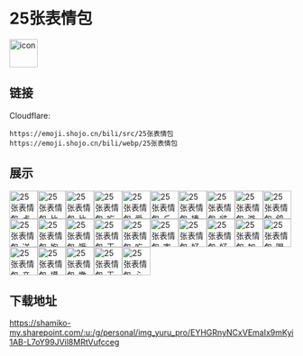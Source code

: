 # 25张表情包
<img src="https://emoji.shojo.cn/bili/src/25张表情包/icon.png" width="50" height="50" alt="icon">

## 链接
Cloudflare:
```
https://emoji.shojo.cn/bili/src/25张表情包
https://emoji.shojo.cn/bili/webp/25张表情包
```
## 展示
<img src="https://emoji.shojo.cn/bili/src/25张表情包/25张表情包-点赞.png" width="50" height="50" alt="25张表情包-点赞"><img src="https://emoji.shojo.cn/bili/src/25张表情包/25张表情包-比个耶.png" width="50" height="50" alt="25张表情包-比个耶"><img src="https://emoji.shojo.cn/bili/src/25张表情包/25张表情包-比心.png" width="50" height="50" alt="25张表情包-比心"><img src="https://emoji.shojo.cn/bili/src/25张表情包/25张表情包-吃瓜.png" width="50" height="50" alt="25张表情包-吃瓜"><img src="https://emoji.shojo.cn/bili/src/25张表情包/25张表情包-爱你.png" width="50" height="50" alt="25张表情包-爱你"><img src="https://emoji.shojo.cn/bili/src/25张表情包/25张表情包-丘比特七.png" width="50" height="50" alt="25张表情包-丘比特七"><img src="https://emoji.shojo.cn/bili/src/25张表情包/25张表情包-捧花.png" width="50" height="50" alt="25张表情包-捧花"><img src="https://emoji.shojo.cn/bili/src/25张表情包/25张表情包-啵唧.png" width="50" height="50" alt="25张表情包-啵唧"><img src="https://emoji.shojo.cn/bili/src/25张表情包/25张表情包-游泳.png" width="50" height="50" alt="25张表情包-游泳"><img src="https://emoji.shojo.cn/bili/src/25张表情包/25张表情包-鸽了.png" width="50" height="50" alt="25张表情包-鸽了"><img src="https://emoji.shojo.cn/bili/src/25张表情包/25张表情包-送花.png" width="50" height="50" alt="25张表情包-送花"><img src="https://emoji.shojo.cn/bili/src/25张表情包/25张表情包-抱抱.png" width="50" height="50" alt="25张表情包-抱抱"><img src="https://emoji.shojo.cn/bili/src/25张表情包/25张表情包-饿了.png" width="50" height="50" alt="25张表情包-饿了"><img src="https://emoji.shojo.cn/bili/src/25张表情包/25张表情包-干饭.png" width="50" height="50" alt="25张表情包-干饭"><img src="https://emoji.shojo.cn/bili/src/25张表情包/25张表情包-吃狗粮.png" width="50" height="50" alt="25张表情包-吃狗粮"><img src="https://emoji.shojo.cn/bili/src/25张表情包/25张表情包-害羞.png" width="50" height="50" alt="25张表情包-害羞"><img src="https://emoji.shojo.cn/bili/src/25张表情包/25张表情包-好饱.png" width="50" height="50" alt="25张表情包-好饱"><img src="https://emoji.shojo.cn/bili/src/25张表情包/25张表情包-好耶.png" width="50" height="50" alt="25张表情包-好耶"><img src="https://emoji.shojo.cn/bili/src/25张表情包/25张表情包-加油.png" width="50" height="50" alt="25张表情包-加油"><img src="https://emoji.shojo.cn/bili/src/25张表情包/25张表情包-喝奶茶.png" width="50" height="50" alt="25张表情包-喝奶茶"><img src="https://emoji.shojo.cn/bili/src/25张表情包/25张表情包-亲亲.png" width="50" height="50" alt="25张表情包-亲亲"><img src="https://emoji.shojo.cn/bili/src/25张表情包/25张表情包-摸头.png" width="50" height="50" alt="25张表情包-摸头"><img src="https://emoji.shojo.cn/bili/src/25张表情包/25张表情包-撒花.png" width="50" height="50" alt="25张表情包-撒花"><img src="https://emoji.shojo.cn/bili/src/25张表情包/25张表情包-无语.png" width="50" height="50" alt="25张表情包-无语"><img src="https://emoji.shojo.cn/bili/src/25张表情包/25张表情包-心碎.png" width="50" height="50" alt="25张表情包-心碎">

## 下载地址

https://shamiko-my.sharepoint.com/:u:/g/personal/img_yuru_pro/EYHGRnyNCxVEmaIx9mKyi1AB-L7oY99JVil8MRtVufcceg